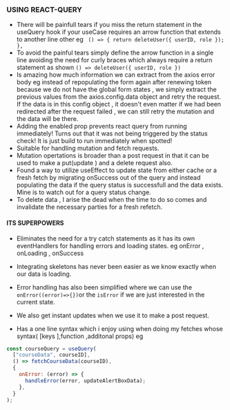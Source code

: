 
### USING REACT-QUERY

- There will be painfull tears if you miss the return statement in the useQuery hook if your useCase requires an arrow function that extends to another line other eg ` () => {
  return deleteUser({ userID, role });
},`
- To avoid the painful tears simply define the arrow function in a single line avoiding the need for curly braces which always require a return statement as shown `() => deleteUser({ userID, role })`
- Is amazing how much information we can extract from the axios error body eg instead of repopulating the form again after renewing token because we do not have the global form states , we simply extract the previous values from the axios.config.data object and retry the request. If the data is in this config object , it doesn't even matter if we had been redirected after the request failed , we can still retry the mutation and the data will be there.
- Adding the enabled prop prevents react query from running immediately! Turns out that it was not being triggered by the status check! It is just build to run immediately when spotted!
- Suitable for handling mutation and fetch requests.
- Mutation opertations is broader than a post request in that it can be used to make a put(update ) and a delete request also.
- Found a way to utilize useEffect to update state from either cache or a fresh fetch by migrating onSuccess out of the query and instead populating the data if the query status is successfull and the data exists. Mine is to watch out for a query status change.
- To delete data , I arise the dead when the time to do so comes and invalidate the necessary parties for a fresh refetch.

#### ITS SUPERPOWERS

- Eliminates the need for a try catch statements as it has its own eventHandlers for handling errors and loading states. eg onError , onLoading , onSuccess
- Integrating skeletons has never been easier as we know exactly when our data is loading.
- Error handling has also been simplified where we can use the `onError((error)=>{})`or the `isError` if we are just interested in the current state.
- We also get instant updates when we use it to make a post request.

- Has a one line syntax which i enjoy using when doing my fetches whose syntax( [keys ],function ,additonal props) eg

```js
const courseQuery = useQuery(
  ["courseData", courseID],
  () => fetchCourseData(courseID),
  {
    onError: (error) => {
      handleError(error, updateAlertBoxData);
    },
  }
);
```

